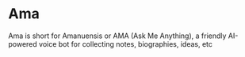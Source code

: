 # Ama
Ama is short for Amanuensis or AMA (Ask Me Anything), a friendly AI-powered voice bot for collecting notes, biographies, ideas, etc
